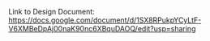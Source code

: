 Link to Design Document: https://docs.google.com/document/d/1SX8RPukpYCyLtF-V6XMBeDpAj00naK90nc6XBquDAOQ/edit?usp=sharing
